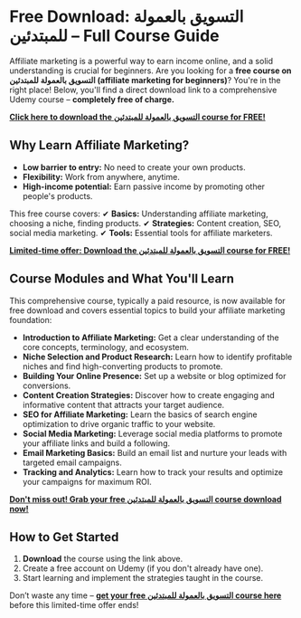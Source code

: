 # Free Download: التسويق بالعمولة للمبتدئين – Full Course Guide

Affiliate marketing is a powerful way to earn income online, and a solid understanding is crucial for beginners. Are you looking for a **free course on التسويق بالعمولة للمبتدئين (affiliate marketing for beginners)**? You're in the right place! Below, you'll find a direct download link to a comprehensive Udemy course – **completely free of charge.**

[**Click here to download the التسويق بالعمولة للمبتدئين course for FREE!**](https://udemywork.com/altswyq-balamult-llmbtdayyn)

## Why Learn Affiliate Marketing?
- **Low barrier to entry:** No need to create your own products.
- **Flexibility:** Work from anywhere, anytime.
- **High-income potential:** Earn passive income by promoting other people's products.

This free course covers:
✔ **Basics:** Understanding affiliate marketing, choosing a niche, finding products.
✔ **Strategies:** Content creation, SEO, social media marketing.
✔ **Tools:** Essential tools for affiliate marketers.

[**Limited-time offer: Download the التسويق بالعمولة للمبتدئين course for FREE!**](https://udemywork.com/altswyq-balamult-llmbtdayyn)

## Course Modules and What You'll Learn

This comprehensive course, typically a paid resource, is now available for free download and covers essential topics to build your affiliate marketing foundation:

*   **Introduction to Affiliate Marketing:** Get a clear understanding of the core concepts, terminology, and ecosystem.
*   **Niche Selection and Product Research:** Learn how to identify profitable niches and find high-converting products to promote.
*   **Building Your Online Presence:** Set up a website or blog optimized for conversions.
*   **Content Creation Strategies:** Discover how to create engaging and informative content that attracts your target audience.
*   **SEO for Affiliate Marketing:** Learn the basics of search engine optimization to drive organic traffic to your website.
*   **Social Media Marketing:** Leverage social media platforms to promote your affiliate links and build a following.
*   **Email Marketing Basics:** Build an email list and nurture your leads with targeted email campaigns.
*   **Tracking and Analytics:** Learn how to track your results and optimize your campaigns for maximum ROI.

[**Don't miss out! Grab your free التسويق بالعمولة للمبتدئين course download now!**](https://udemywork.com/altswyq-balamult-llmbtdayyn)

## How to Get Started

1. **Download** the course using the link above.
2. Create a free account on Udemy (if you don't already have one).
3. Start learning and implement the strategies taught in the course.

Don’t waste any time – **[get your free التسويق بالعمولة للمبتدئين course here](https://udemywork.com/altswyq-balamult-llmbtdayyn)** before this limited-time offer ends!
